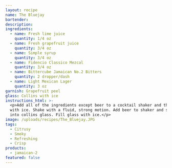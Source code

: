 ```yaml
---
layout: recipe
name: The Bluejay
bartender:
description:
ingredients:
  - name: Fresh lime juice
    quantity: 1/4 oz
  - name: Fresh grapefruit juice
    quantity: 3/4 oz
  - name: Simple syrup
    quantity: 3/4 oz
  - name: Fidencio Classico Mezcal
    quantity: 3/4 oz
  - name: Bittercube Jamaican No.2 Bitters
    quantity: 2 dropper/dash
  - name: Light Mexican Lager
    quantity: 3 oz
garnish: Grapefruit peel
glass: Collins with ice
instructions_html: >-
  <p>Add all of the ingredients except beer to a cocktail shaker and then fill
  with ice. Shake with a fluid, strong motion. Add beer to shaker and strain
  into collins glass. Fill glass with ice.</p>
image: /uploads/recipes/The_Bluejay.JPG
tags:
  - Citrusy
  - Smoky
  - Refreshing
  - Crisp
products:
  - jamaican-2
featured: false
---
```




